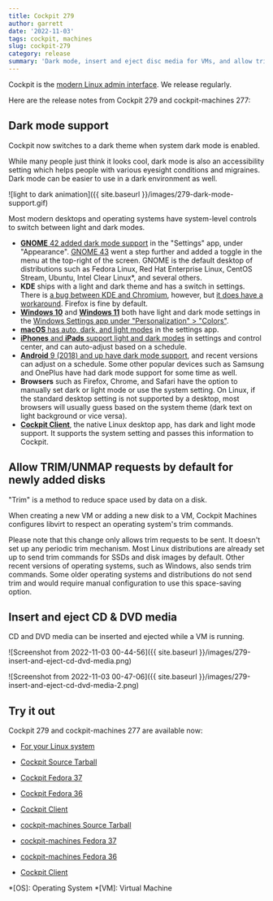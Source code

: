 ```yaml
---
title: Cockpit 279
author: garrett
date: '2022-11-03'
tags: cockpit, machines
slug: cockpit-279
category: release
summary: 'Dark mode, insert and eject disc media for VMs, and allow trim on VM disks'
---
```


Cockpit is the [modern Linux admin interface](https://cockpit-project.org/).
We release regularly.

Here are the release notes from Cockpit 279 and cockpit-machines 277:


## Dark mode support

Cockpit now switches to a dark theme when system dark mode is enabled.

While many people just think it looks cool, dark mode is also an accessibility setting which helps people with various eyesight conditions and migraines. Dark mode can be easier to use in a dark environment as well.

![light to dark animation]({{ site.baseurl }}/images/279-dark-mode-support.gif)

Most modern desktops and operating systems have system-level controls to switch between light and dark modes.

- [**GNOME** 42 added dark mode support](https://release.gnome.org/42/) in the "Settings" app, under "Appearance". [GNOME 43](https://release.gnome.org/43/) went a step further and added a toggle in the menu at the top-right of the screen. GNOME is the default desktop of distributions such as Fedora Linux, Red Hat Enterprise Linux, CentOS Stream, Ubuntu, Intel Clear Linux*, and several others.
- **KDE** ships with a light and dark theme and has a switch in settings. There is [a bug between KDE and Chromium](https://bugs.chromium.org/p/chromium/issues/detail?id=998903), however, but [it does have a workaround](https://www.reddit.com/r/kde/comments/wjnuk3/enable_kde_dark_mode_so_that_apps_website_detect/). Firefox is fine by default.
- [**Windows 10**](https://support.microsoft.com/en-us/windows/change-colors-in-windows-d26ef4d6-819a-581c-1581-493cfcc005fe#WindowsVersion=Windows_10) and [**Windows 11**](https://support.microsoft.com/en-us/windows/change-colors-in-windows-d26ef4d6-819a-581c-1581-493cfcc005fe#WindowsVersion=Windows_11) both have light and dark mode settings in the [Windows Settings app under "Personalization" > "Colors"](https://blogs.windows.com/wp-content/uploads/prod/sites/2/2019/03/c994efd5af9c359253e4d200115e2981.gif).
- [**macOS** has auto, dark, and light modes](https://support.apple.com/en-us/HT208976) in the settings app.
- [**iPhones** and **iPads** support light and dark modes](https://support.apple.com/en-us/HT210332) in settings and control center, and can auto-adjust based on a schedule.
- [**Android** 9 (2018) and up have dark mode support](https://support.google.com/pixelphone/answer/7169926?hl=en), and recent versions can adjust on a schedule. Some other popular devices such as Samsung and OnePlus have had dark mode support for some time as well.
- **Browsers** such as Firefox, Chrome, and Safari have the option to manually set dark or light mode or use the system setting. On Linux, if the standard desktop setting is not supported by a desktop, most browsers will usually guess based on the system theme (dark text on light background or vice versa).
- [**Cockpit Client**](https://flathub.org/apps/details/org.cockpit_project.CockpitClient), the native Linux desktop app, has dark and light mode support. It supports the system setting and passes this information to Cockpit.

## Allow TRIM/UNMAP requests by default for newly added disks

"Trim" is a method to reduce space used by data on a disk.

When creating a new VM or adding a new disk to a VM, Cockpit Machines configures libvirt to respect an operating system's trim commands.

Please note that this change only allows trim requests to be sent. It doesn't set up any periodic trim mechanism. Most Linux distributions are already set up to send trim commands for SSDs and disk images by default. Other recent versions of operating systems, such as Windows, also sends trim commands. Some older operating systems and distributions do not send trim and would require manual configuration to use this space-saving option.

## Insert and eject CD & DVD media

CD and DVD media can be inserted and ejected while a VM is running.

![Screenshot from 2022-11-03 00-44-56]({{ site.baseurl }}/images/279-insert-and-eject-cd-dvd-media.png)

![Screenshot from 2022-11-03 00-47-06]({{ site.baseurl }}/images/279-insert-and-eject-cd-dvd-media-2.png)


## Try it out

Cockpit 279 and cockpit-machines 277 are available now:

* [For your Linux system](https://cockpit-project.org/running.html)

* [Cockpit Source Tarball](https://github.com/cockpit-project/cockpit/releases/tag/279)
* [Cockpit Fedora 37](https://bodhi.fedoraproject.org/updates/FEDORA-2022-6d41f89647)
* [Cockpit Fedora 36](https://bodhi.fedoraproject.org/updates/FEDORA-2022-9dd5ded435)
* [Cockpit Client](https://flathub.org/apps/details/org.cockpit_project.CockpitClient)
* [cockpit-machines Source Tarball](https://github.com/cockpit-project/cockpit-machines/releases/tag/277)
* [cockpit-machines Fedora 37](https://bodhi.fedoraproject.org/updates/FEDORA-2022-c10ca09579)
* [cockpit-machines Fedora 36](https://bodhi.fedoraproject.org/updates/FEDORA-2022-75729ed52d)
* [Cockpit Client](https://flathub.org/apps/details/org.cockpit_project.CockpitClient)

*[OS]: Operating System
*[VM]: Virtual Machine
